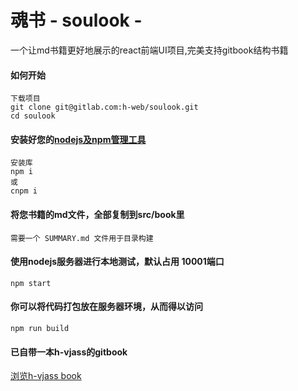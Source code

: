 # 魂书 - soulook -

一个让md书籍更好地展示的react前端UI项目,完美支持gitbook结构书籍

#### 如何开始
```
下载项目
git clone git@gitlab.com:h-web/soulook.git
cd soulook
```

#### 安装好您的[nodejs及npm管理工具](https://nodejs.org/zh-cn/)
```
安装库
npm i
或
cnpm i
```

#### 将您书籍的md文件，全部复制到src/book里
```
需要一个 SUMMARY.md 文件用于目录构建
```

#### 使用nodejs服务器进行本地测试，默认占用 10001端口
```
npm start
```

#### 你可以将代码打包放在服务器环境，从而得以访问
```
npm run build
```

#### 已自带一本h-vjass的gitbook
[浏览h-vjass book](http://hvjass.book.hunzsig.org)
